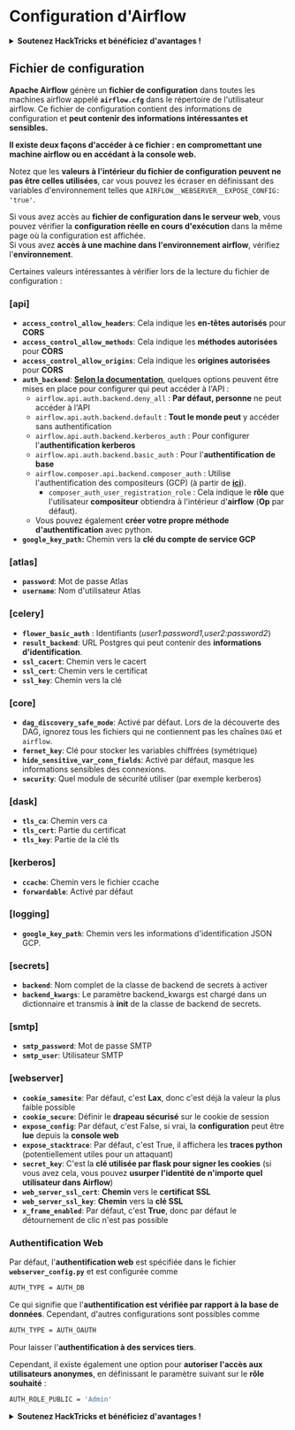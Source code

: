 # Configuration d'Airflow

<details>

<summary><strong>Soutenez HackTricks et bénéficiez d'avantages !</strong></summary>

* Si vous souhaitez voir votre **entreprise annoncée dans HackTricks** ou si vous souhaitez accéder à la **dernière version de PEASS ou télécharger HackTricks en PDF**, consultez les [**PLANS D'ABONNEMENT**](https://github.com/sponsors/carlospolop) !
* Obtenez le [**swag officiel PEASS & HackTricks**](https://peass.creator-spring.com)
* Découvrez [**The PEASS Family**](https://opensea.io/collection/the-peass-family), notre collection d'[**NFTs**](https://opensea.io/collection/the-peass-family) exclusifs
* **Rejoignez le** 💬 [**groupe Discord**](https://discord.gg/hRep4RUj7f) ou le [**groupe Telegram**](https://t.me/peass) ou **suivez** moi sur **Twitter** 🐦 [**@carlospolopm**](https://twitter.com/carlospolopm).
* **Partagez vos astuces de piratage en soumettant des PR aux** [**HackTricks**](https://github.com/carlospolop/hacktricks) et [**HackTricks Cloud**](https://github.com/carlospolop/hacktricks-cloud) **dépôts Github.**

</details>

## Fichier de configuration

**Apache Airflow** génère un **fichier de configuration** dans toutes les machines airflow appelé **`airflow.cfg`** dans le répertoire de l'utilisateur airflow. Ce fichier de configuration contient des informations de configuration et **peut contenir des informations intéressantes et sensibles.**

**Il existe deux façons d'accéder à ce fichier : en compromettant une machine airflow ou en accédant à la console web.**

Notez que les **valeurs à l'intérieur du fichier de configuration** **peuvent ne pas être celles utilisées**, car vous pouvez les écraser en définissant des variables d'environnement telles que `AIRFLOW__WEBSERVER__EXPOSE_CONFIG: 'true'`.

Si vous avez accès au **fichier de configuration dans le serveur web**, vous pouvez vérifier la **configuration réelle en cours d'exécution** dans la même page où la configuration est affichée.\
Si vous avez **accès à une machine dans l'environnement airflow**, vérifiez l'**environnement**.

Certaines valeurs intéressantes à vérifier lors de la lecture du fichier de configuration :

### \[api]

* **`access_control_allow_headers`**: Cela indique les **en-têtes autorisés** pour **CORS**
* **`access_control_allow_methods`**: Cela indique les **méthodes autorisées** pour **CORS**
* **`access_control_allow_origins`**: Cela indique les **origines autorisées** pour **CORS**
* **`auth_backend`**: [**Selon la documentation**](https://airflow.apache.org/docs/apache-airflow/stable/security/api.html), quelques options peuvent être mises en place pour configurer qui peut accéder à l'API :
  * `airflow.api.auth.backend.deny_all` : **Par défaut, personne** ne peut accéder à l'API
  * `airflow.api.auth.backend.default` : **Tout le monde peut** y accéder sans authentification
  * `airflow.api.auth.backend.kerberos_auth` : Pour configurer l'**authentification kerberos**
  * `airflow.api.auth.backend.basic_auth` : Pour l'**authentification de base**
  * `airflow.composer.api.backend.composer_auth` : Utilise l'authentification des compositeurs (GCP) (à partir de [**ici**](https://cloud.google.com/composer/docs/access-airflow-api)).
    * `composer_auth_user_registration_role` : Cela indique le **rôle** que l'utilisateur **compositeur** obtiendra à l'intérieur d'**airflow** (**Op** par défaut).
  * Vous pouvez également **créer votre propre méthode d'authentification** avec python.
* **`google_key_path`:** Chemin vers la **clé du compte de service GCP**

### **\[atlas]**

* **`password`**: Mot de passe Atlas
* **`username`**: Nom d'utilisateur Atlas

### \[celery]

* **`flower_basic_auth`** : Identifiants (_user1:password1,user2:password2_)
* **`result_backend`**: URL Postgres qui peut contenir des **informations d'identification**.
* **`ssl_cacert`**: Chemin vers le cacert
* **`ssl_cert`**: Chemin vers le certificat
* **`ssl_key`**: Chemin vers la clé

### \[core]

* **`dag_discovery_safe_mode`**: Activé par défaut. Lors de la découverte des DAG, ignorez tous les fichiers qui ne contiennent pas les chaînes `DAG` et `airflow`.
* **`fernet_key`**: Clé pour stocker les variables chiffrées (symétrique)
* **`hide_sensitive_var_conn_fields`**: Activé par défaut, masque les informations sensibles des connexions.
* **`security`**: Quel module de sécurité utiliser (par exemple kerberos)

### \[dask]

* **`tls_ca`**: Chemin vers ca
* **`tls_cert`**: Partie du certificat
* **`tls_key`**: Partie de la clé tls

### \[kerberos]

* **`ccache`**: Chemin vers le fichier ccache
* **`forwardable`**: Activé par défaut

### \[logging]

* **`google_key_path`**: Chemin vers les informations d'identification JSON GCP.

### \[secrets]

* **`backend`**: Nom complet de la classe de backend de secrets à activer
* **`backend_kwargs`**: Le paramètre backend\_kwargs est chargé dans un dictionnaire et transmis à **init** de la classe de backend de secrets.

### \[smtp]

* **`smtp_password`**: Mot de passe SMTP
* **`smtp_user`**: Utilisateur SMTP

### \[webserver]

* **`cookie_samesite`**: Par défaut, c'est **Lax**, donc c'est déjà la valeur la plus faible possible
* **`cookie_secure`**: Définir le **drapeau sécurisé** sur le cookie de session
* **`expose_config`**: Par défaut, c'est False, si vrai, la **configuration** peut être **lue** depuis la **console web**
* **`expose_stacktrace`**: Par défaut, c'est True, il affichera les **traces python** (potentiellement utiles pour un attaquant)
* **`secret_key`**: C'est la **clé utilisée par flask pour signer les cookies** (si vous avez cela, vous pouvez **usurper l'identité de n'importe quel utilisateur dans Airflow**)
* **`web_server_ssl_cert`**: **Chemin** vers le **certificat SSL**
* **`web_server_ssl_key`**: **Chemin** vers la **clé SSL**
* **`x_frame_enabled`**: Par défaut, c'est **True**, donc par défaut le détournement de clic n'est pas possible

### Authentification Web

Par défaut, l'**authentification web** est spécifiée dans le fichier **`webserver_config.py`** et est configurée comme

```bash
AUTH_TYPE = AUTH_DB
```

Ce qui signifie que l'**authentification est vérifiée par rapport à la base de données**. Cependant, d'autres configurations sont possibles comme

```bash
AUTH_TYPE = AUTH_OAUTH
```

Pour laisser l'**authentification à des services tiers**.

Cependant, il existe également une option pour **autoriser l'accès aux utilisateurs anonymes**, en définissant le paramètre suivant sur le **rôle souhaité** :

```bash
AUTH_ROLE_PUBLIC = 'Admin'
```

<details>

<summary><strong>Soutenez HackTricks et bénéficiez d'avantages !</strong></summary>

* Si vous souhaitez voir votre **entreprise annoncée dans HackTricks** ou si vous souhaitez accéder à la **dernière version de PEASS ou télécharger HackTricks en PDF**, consultez les [**PLANS D'ABONNEMENT**](https://github.com/sponsors/carlospolop) !
* Obtenez le [**swag officiel PEASS & HackTricks**](https://peass.creator-spring.com)
* Découvrez [**The PEASS Family**](https://opensea.io/collection/the-peass-family), notre collection d'[**NFTs**](https://opensea.io/collection/the-peass-family) exclusifs
* **Rejoignez le** 💬 [**groupe Discord**](https://discord.gg/hRep4RUj7f) ou le [**groupe Telegram**](https://t.me/peass) ou **suivez** moi sur **Twitter** 🐦 [**@carlospolopm**](https://twitter.com/carlospolopm).
* **Partagez vos astuces de piratage en soumettant des PR aux** [**HackTricks**](https://